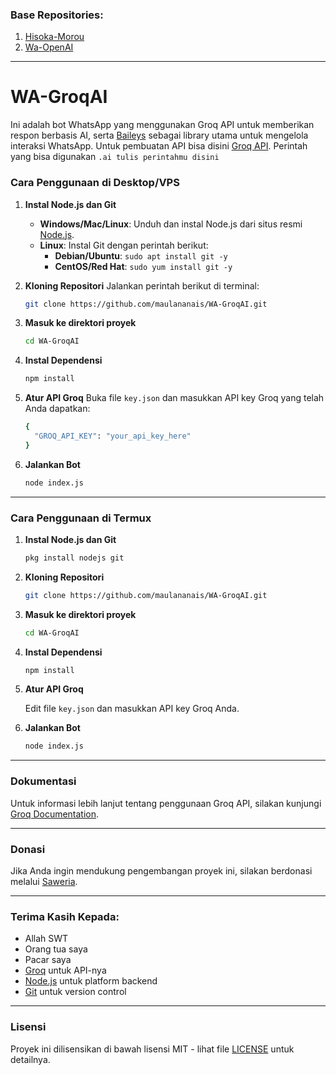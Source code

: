 ### Base Repositories:
1. [Hisoka-Morou](https://github.com/nyx095/Hisoka-Morou)
2. [Wa-OpenAI](https://github.com/Sansekai/Wa-OpenAI)

---
# **WA-GroqAI**

Ini adalah bot WhatsApp yang menggunakan Groq API untuk memberikan respon berbasis AI, serta [Baileys](https://github.com/WhiskeySockets/Baileys) sebagai library utama untuk mengelola interaksi WhatsApp.
Untuk pembuatan API bisa disini [Groq API](https://console.groq.com/keys).
Perintah yang bisa digunakan `.ai tulis perintahmu disini`

### Cara Penggunaan di Desktop/VPS

1. **Instal Node.js dan Git**
   - **Windows/Mac/Linux**: Unduh dan instal Node.js dari situs resmi [Node.js](https://nodejs.org/).
   - **Linux**: Instal Git dengan perintah berikut:
     - **Debian/Ubuntu**: `sudo apt install git -y`
     - **CentOS/Red Hat**: `sudo yum install git -y`

2. **Kloning Repositori**
   Jalankan perintah berikut di terminal:
   ```bash
   git clone https://github.com/maulananais/WA-GroqAI.git
   ```

3. **Masuk ke direktori proyek**
   ```bash
   cd WA-GroqAI
   ```

4. **Instal Dependensi**
   ```bash
   npm install
   ```

5. **Atur API Groq**
   Buka file `key.json` dan masukkan API key Groq yang telah Anda dapatkan:
   ```bash
   {
     "GROQ_API_KEY": "your_api_key_here"
   }
   ```

6. **Jalankan Bot**
   ```bash
   node index.js
   ```

---

### Cara Penggunaan di Termux

1. **Instal Node.js dan Git**
   ```bash
   pkg install nodejs git
   ```

2. **Kloning Repositori**
   ```bash
   git clone https://github.com/maulananais/WA-GroqAI.git
   ```

3. **Masuk ke direktori proyek**
   ```bash
   cd WA-GroqAI
   ```

4. **Instal Dependensi**
   ```bash
   npm install
   ```

5. **Atur API Groq**
   
   Edit file `key.json` dan masukkan API key Groq Anda.

7. **Jalankan Bot**
   ```bash
   node index.js
   ```

---

### Dokumentasi

Untuk informasi lebih lanjut tentang penggunaan Groq API, silakan kunjungi [Groq Documentation](https://groq.com/docs).

---

### Donasi

Jika Anda ingin mendukung pengembangan proyek ini, silakan berdonasi melalui [Saweria](https://saweria.co/maulananais).

---

### Terima Kasih Kepada:
- Allah SWT
- Orang tua saya
- Pacar saya
- [Groq](https://groq.com) untuk API-nya
- [Node.js](https://nodejs.org) untuk platform backend
- [Git](https://git-scm.com) untuk version control

---

### Lisensi

Proyek ini dilisensikan di bawah lisensi MIT - lihat file [LICENSE](LICENSE) untuk detailnya.
